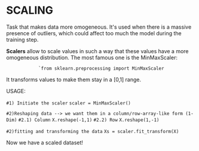 # SCALING

Task that makes data more omogeneous. It's used when there is a massive presence of outliers, which could affect too much the model during the training step.

**Scalers** allow to scale values in such a way that these values have a more omogeneous distribution. The most famous one is the MinMaxScaler:

				`from sklearn.preprocessing import MinMaxScaler

It transforms values to make them stay in a [0,1] range.

USAGE:

`#1) Initiate the scaler`
`scaler = MinMaxScaler()`

`#2)Reshaping data --> we want them in a column/row-array-like form (1-Dim)`
	`#2.1) Column`
		`X.reshape(-1,1)`
	`#2.2) Row`
		`X.reshape(1,-1)`
		
`#2)fitting and transforming the data`
`Xs = scaler.fit_transform(X)`

Now we have a scaled dataset!